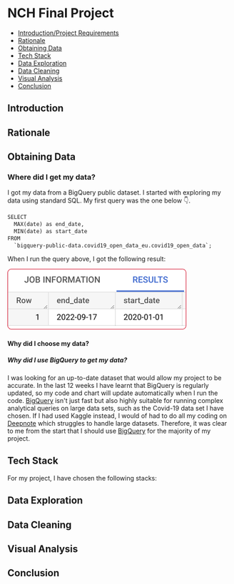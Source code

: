 # NCH Final Project
 
- [Introduction/Project Requirements](#Introduction)
- [Rationale](#Rationale)
- [Obtaining Data](#Obtaining-Data)
- [Tech Stack](#Tech-Stack)
- [Data Exploration](#Data-Exploration)
- [Data Cleaning](#Data-Cleaning)
- [Visual Analysis](#Visual-Analysis)
- [Conclusion](#Conclusion)

## Introduction

## Rationale

## Obtaining Data

### Where did I get my data?

I got my data from a BigQuery public dataset.
I started with exploring my data using standard SQL.
My first query was the one below 👇.
```
SELECT
  MAX(date) as end_date,
  MIN(date) as start_date
FROM
  `bigquery-public-data.covid19_open_data_eu.covid19_open_data`;
```
When I run the query above, I got the following result: 

![Screenshot from Bigquery](data_period_screenshot.png)

#### Why did I choose my data?

##### Why did I use BigQuery to get my data?

I was looking for an up-to-date dataset that would allow my project to be accurate. In the last 12 weeks I have learnt that BigQuery is regularly updated, so my code and chart will update automatically when I run the code. 
[BigQuery](https://console.cloud.google.com/bigquery) isn't just fast but also highly suitable for running complex analytical queries on large data sets, such as the Covid-19 data set I have chosen. If I had used Kaggle instead, I would of had to do all my coding on [Deepnote](https://deepnote.com/) which struggles to handle large datasets. Therefore, it was clear to me from the start that I should use [BigQuery](https://console.cloud.google.com/bigquery)  for the majority of my project.

## Tech Stack

For my project, I have chosen the following stacks:

## Data Exploration

## Data Cleaning 

## Visual Analysis

## Conclusion 

